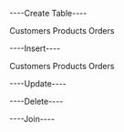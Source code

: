 ----Create Table----

Customers
[](../screenshot/CT_Customers.JPG)
Products
[](../screenshot/CT_Products.JPG)
Orders
[](../screenshot/CT_Orders.JPG)

----Insert----

Customers
[](../screenshot/Insert_Customers.JPG)
Products
[](../screenshot/Insert_Products.JPG)
Orders
[](../screenshot/Insert_Orders.JPG)

----Update----

[](../screenshot/Update.JPG)

----Delete----

[](../screenshot/Delete.JPG)

----Join----

[](../screenshot/Join.JPG)
